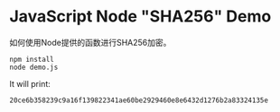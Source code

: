 JavaScript Node "SHA256" Demo
=============================

如何使用Node提供的函数进行SHA256加密。

```
npm install
node demo.js
```

It will print:

```
20ce6b358239c9a16f139822341ae60be2929460e8e6432d1276b2a83324135e
```